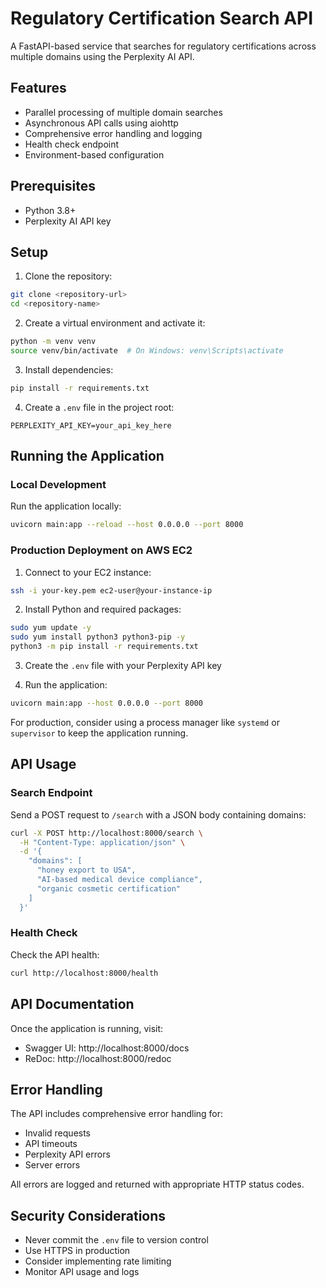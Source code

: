 # Regulatory Certification Search API

A FastAPI-based service that searches for regulatory certifications across multiple domains using the Perplexity AI API.

## Features

- Parallel processing of multiple domain searches
- Asynchronous API calls using aiohttp
- Comprehensive error handling and logging
- Health check endpoint
- Environment-based configuration

## Prerequisites

- Python 3.8+
- Perplexity AI API key

## Setup

1. Clone the repository:
```bash
git clone <repository-url>
cd <repository-name>
```

2. Create a virtual environment and activate it:
```bash
python -m venv venv
source venv/bin/activate  # On Windows: venv\Scripts\activate
```

3. Install dependencies:
```bash
pip install -r requirements.txt
```

4. Create a `.env` file in the project root:
```
PERPLEXITY_API_KEY=your_api_key_here
```

## Running the Application

### Local Development

Run the application locally:
```bash
uvicorn main:app --reload --host 0.0.0.0 --port 8000
```

### Production Deployment on AWS EC2

1. Connect to your EC2 instance:
```bash
ssh -i your-key.pem ec2-user@your-instance-ip
```

2. Install Python and required packages:
```bash
sudo yum update -y
sudo yum install python3 python3-pip -y
python3 -m pip install -r requirements.txt
```

3. Create the `.env` file with your Perplexity API key

4. Run the application:
```bash
uvicorn main:app --host 0.0.0.0 --port 8000
```

For production, consider using a process manager like `systemd` or `supervisor` to keep the application running.

## API Usage

### Search Endpoint

Send a POST request to `/search` with a JSON body containing domains:

```bash
curl -X POST http://localhost:8000/search \
  -H "Content-Type: application/json" \
  -d '{
    "domains": [
      "honey export to USA",
      "AI-based medical device compliance",
      "organic cosmetic certification"
    ]
  }'
```

### Health Check

Check the API health:
```bash
curl http://localhost:8000/health
```

## API Documentation

Once the application is running, visit:
- Swagger UI: http://localhost:8000/docs
- ReDoc: http://localhost:8000/redoc

## Error Handling

The API includes comprehensive error handling for:
- Invalid requests
- API timeouts
- Perplexity API errors
- Server errors

All errors are logged and returned with appropriate HTTP status codes.

## Security Considerations

- Never commit the `.env` file to version control
- Use HTTPS in production
- Consider implementing rate limiting
- Monitor API usage and logs 